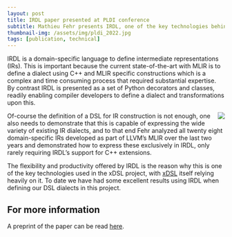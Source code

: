 ```yaml
---
layout: post
title: IRDL paper presented at PLDI conference
subtitle: Mathieu Fehr presents IRDL, one of the key technologies behind xDSL, at PLDI
thumbnail-img: /assets/img/pldi_2022.jpg
tags: [publication, technical]
---
```


IRDL is a domain-specific language to define intermediate representations (IRs). This is important because the current state-of-the-art with MLIR is to define a dialect using C++ and MLIR specific constructions which is a complex and time consuming process that required substantial expertise. By contrast IRDL is presented as a set of Python decorators and classes, readily enabling compiler developers to define a dialect and transformations upon this.

<img src="https://grosser.science/static/2c333a6fc8c8e4a7fcac0b438b1a5da9/6218f/fehr-2022-irdl.webp" align="right">

Of-course the definition of a DSL for IR construction is not enough, one also needs to demonstrate that this is capable of expressing the wide variety of existing IR dialects, and to that end Fehr analyzed all twenty eight domain-specific IRs developed as part of LLVM’s MLIR over the last two years and demonstrated how to express these exclusively in IRDL, only rarely requiring IRDL’s support for C++ extensions. 

The flexibility and productivity offered by IRDL is the reason why this is one of the key technologies used in the xDSL project, with [xDSL](https://github.com/xdslproject/xdsl) itself relying heavily on it. To date we have had some excellent results using IRDL when defining our DSL dialects in this project.

## For more information

A preprint of the paper can be read [here](https://grosser.science/static/0c315060e8f3d8454de831910fbb6dd6/fehr-2022-irdl.pdf).
